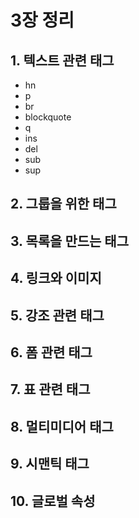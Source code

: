 # 3장 정리
## 1. 텍스트 관련 태그
- hn
- p
- br
- blockquote
- q
- ins
- del
- sub
- sup

## 2. 그룹을 위한 태그

## 3. 목록을 만드는 태그

## 4. 링크와 이미지

## 5. 강조 관련 태그

## 6. 폼 관련 태그

## 7. 표 관련 태그


## 8. 멀티미디어 태그

## 9. 시맨틱 태그

## 10. 글로벌 속성